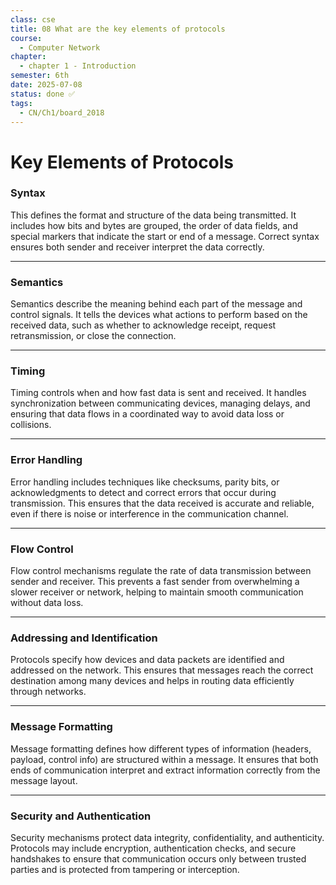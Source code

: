 ```yaml
---
class: cse
title: 08 What are the key elements of protocols
course:
  - Computer Network
chapter:
  - chapter 1 - Introduction
semester: 6th
date: 2025-07-08
status: done ✅
tags:
  - CN/Ch1/board_2018
---
```


# Key Elements of Protocols

### **Syntax**

This defines the format and structure of the data being transmitted. It includes how bits and bytes are grouped, the order of data fields, and special markers that indicate the start or end of a message. Correct syntax ensures both sender and receiver interpret the data correctly.

---

### **Semantics**

Semantics describe the meaning behind each part of the message and control signals. It tells the devices what actions to perform based on the received data, such as whether to acknowledge receipt, request retransmission, or close the connection.

---

### **Timing**

Timing controls when and how fast data is sent and received. It handles synchronization between communicating devices, managing delays, and ensuring that data flows in a coordinated way to avoid data loss or collisions.

---

### **Error Handling**

Error handling includes techniques like checksums, parity bits, or acknowledgments to detect and correct errors that occur during transmission. This ensures that the data received is accurate and reliable, even if there is noise or interference in the communication channel.

---

### **Flow Control**

Flow control mechanisms regulate the rate of data transmission between sender and receiver. This prevents a fast sender from overwhelming a slower receiver or network, helping to maintain smooth communication without data loss.

---

### **Addressing and Identification**

Protocols specify how devices and data packets are identified and addressed on the network. This ensures that messages reach the correct destination among many devices and helps in routing data efficiently through networks.

---

### **Message Formatting**

Message formatting defines how different types of information (headers, payload, control info) are structured within a message. It ensures that both ends of communication interpret and extract information correctly from the message layout.

---

### **Security and Authentication**

Security mechanisms protect data integrity, confidentiality, and authenticity. Protocols may include encryption, authentication checks, and secure handshakes to ensure that communication occurs only between trusted parties and is protected from tampering or interception.